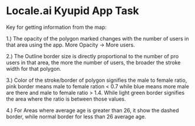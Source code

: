 # Locale.ai Kyupid App Task

Key for getting information from the map: 

1.) The opacity of the polygon marked changes with the number of users in that area using the app. More Opacity -> More users.

2.) The Outline border size is directly proportional to the number of pro users in that area, the more the number of users, the broader the stroke width for that polygon.

3.) Color of the stroke/border of polygon signifies the male to female ratio, pink border means male to female ration < 0.7 while blue means more male are there and male to female ratio > 1.4. While light green border signifies the area where the ratio is between those values.

4.) For Areas where average age is greater than 26, it show the dashed border, while normal border for less than 26 average age.


